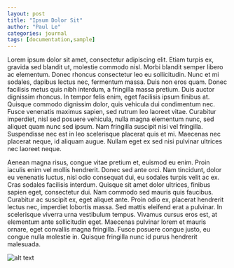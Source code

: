 ```yaml
---
layout: post
title: "Ipsum Dolor Sit"
author: "Paul Le"
categories: journal
tags: [documentation,sample]
---
```


Lorem ipsum dolor sit amet, consectetur adipiscing elit. Etiam turpis ex, gravida sed blandit ut, molestie commodo nisl. Morbi blandit semper libero ac elementum. Donec rhoncus consectetur leo eu sollicitudin. Nunc et mi sodales, dapibus lectus nec, fermentum massa. Duis non eros quam. Donec facilisis metus quis nibh interdum, a fringilla massa pretium. Duis auctor dignissim rhoncus. In tempor felis enim, eget facilisis ipsum finibus at. Quisque commodo dignissim dolor, quis vehicula dui condimentum nec. Fusce venenatis maximus sapien, sed rutrum leo laoreet vitae. Curabitur imperdiet, nisl sed posuere vehicula, nulla magna elementum nunc, sed aliquet quam nunc sed ipsum. Nam fringilla suscipit nisi vel fringilla. Suspendisse nec est in leo scelerisque placerat quis et mi. Maecenas nec placerat neque, id aliquam augue. Nullam eget ex sed nisi pulvinar ultrices nec laoreet neque.

Aenean magna risus, congue vitae pretium et, euismod eu enim. Proin iaculis enim vel mollis hendrerit. Donec sed ante orci. Nam tincidunt, dolor eu venenatis luctus, nisl odio consequat dui, eu sodales turpis velit ac ex. Cras sodales facilisis interdum. Quisque sit amet dolor ultrices, finibus sapien eget, consectetur dui. Nam commodo sed mauris quis faucibus. Curabitur ac suscipit ex, eget aliquet ante. Proin odio ex, placerat hendrerit lectus nec, imperdiet lobortis massa. Sed mattis eleifend erat a pulvinar. In scelerisque viverra urna vestibulum tempus. Vivamus cursus eros est, at elementum ante sollicitudin eget. Maecenas pulvinar lorem et mauris ornare, eget convallis magna fringilla. Fusce posuere congue justo, eu congue nulla molestie in. Quisque fringilla nunc id purus hendrerit malesuada.

![alt text](https://user-images.githubusercontent.com/35342732/44517038-395dc100-a6e4-11e8-826b-0549617d71f7.png "Lagrange Demo Image")


